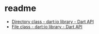 # readme

- [Directory class - dart:io library - Dart API](https://api.flutter.dev/flutter/dart-io/Directory-class.html)
- [File class - dart:io library - Dart API](https://api.flutter.dev/flutter/dart-io/File-class.html)
